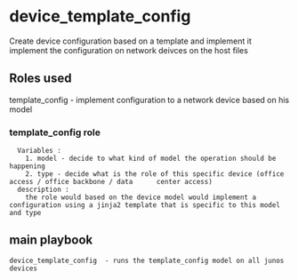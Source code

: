 # device_template_config
 Create device configuration based on a template and implement it 
 implement the configuration on network deivces on the host files

## Roles used 
   template_config - implement configuration to a network device based on his model

### template_config role 
      Variables : 
        1. model - decide to what kind of model the operation should be happening
        2. type - decide what is the role of this specific device (office access / office backbone / data      center access)
      description : 
        the role would based on the device model would implement a configuration using a jinja2 template that is specific to this model and type     
    
## main playbook 
    device_template_config  - runs the template_config model on all junos devices 

    
    
    
